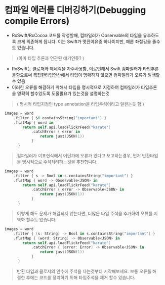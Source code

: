 # 컴파일 에러를 디버깅하기(Debugging compile Errors)

- RxSwift/RxCocoa 코드를 작성할때, 컴파일러가 Observable의 타입을 유추하도록 크게 의존하게 됩니다. 이는 Swift가 멋진이유중 하나이지만, 때론 좌절감을 줄수도 있습니다. 
> (아마 타입 추론과 연관된 얘기인듯? )

- RxSwift는 클로저와 제네릭을 자주사용함, 이로인해서 Swift 컴파일러가 타입추론을함으로써 복잡한타입연산에서 타입이 명확하지 않으면 컴파일러가 오류가 발생할수 있음
- 이러한 오류를 해결하기 위해서 타입을 명시적으로 지정하여 컴파일러가 타입추론을 명확히 할수있도록 도울필요가 있는것을 설명하는것
> ( 명시적 타입지정인 type annotation을  타입주석이라고 일컫는듯 함 )


```swift
images = word
    .filter { $0.containsString("important") }
    .flatMap { word in
        return self.api.loadFlickrFeed("karate")
            .catchError { error in
                return just(JSON(1))
            }
      }
```

> 컴파일러가 이표현식에서 어딘가에 오류가 있다고 보고하는경우, 먼저 반환타입을 명시적으로 주석처리하는것을 추천합니다. 

```swift
images = word
    .filter { s -> Bool in s.containsString("important") }
    .flatMap { word -> Observable<JSON> in
        return self.api.loadFlickrFeed("karate")
            .catchError { error -> Observable<JSON> in
                return just(JSON(1))
            }
      }
```
> 이렇게 해도 문제가 해결되지 않는다면, 더많은 타입 주석을 추가하여 오류를 지역화 할수도 있습니다.

```swift
images = word
    .filter { (s: String) -> Bool in s.containsString("important") }
    .flatMap { (word: String) -> Observable<JSON> in
        return self.api.loadFlickrFeed("karate")
            .catchError { (error: Error) -> Observable<JSON> in
                return just(JSON(1))
            }
      }
```

>반환 타입과 클로저의 인수에 주석을 다는것부터 시작해보세요.
>보통 오류를 해결한 후에는 코드를 정리하기 위해 타입주석을 제거 할수 있습니다.





















